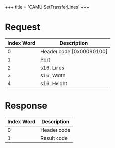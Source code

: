 +++
title = 'CAMU:SetTransferLines'
+++

# Request

| Index Word | Description                             |
|------------|-----------------------------------------|
| 0          | Header code \[0x00090100\]              |
| 1          | [Port](Camera_Services#Port "wikilink") |
| 2          | s16, Lines                              |
| 3          | s16, Width                              |
| 4          | s16, Height                             |

# Response

| Index Word | Description |
|------------|-------------|
| 0          | Header code |
| 1          | Result code |

